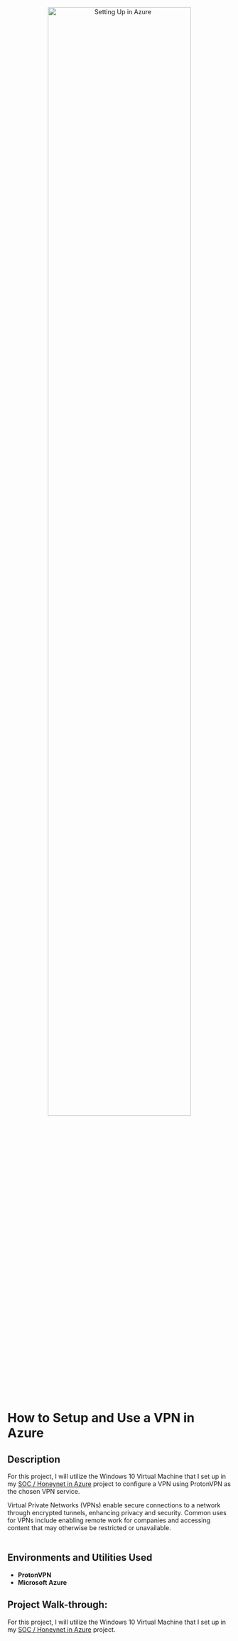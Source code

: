 <p align="center">
<img src="https://i.imgur.com/nBkHqaM.png" height="80%" width="80%" alt="Setting Up in Azure"/>
<br />

<h1>How to Setup and Use a VPN in Azure</h1>

<h2>Description</h2>
<p>
For this project, I will utilize the Windows 10 Virtual Machine that I set up in my 
<a href="https://github.com/steveabner/Cloud-SOC">SOC / Honeynet in Azure</a> project to configure a VPN using ProtonVPN as the chosen VPN service.
</p>

Virtual Private Networks (VPNs) enable secure connections to a network through encrypted tunnels, enhancing privacy and security. Common uses for VPNs include enabling remote work for companies and accessing content that may otherwise be restricted or unavailable.  
<br/>

<h2>Environments and Utilities Used</h2>

- <b>ProtonVPN</b>
- <b>Microsoft Azure</b>

<h2>Project Walk-through:</h2>

For this project, I will utilize the Windows 10 Virtual Machine that I set up in my [SOC / Honeynet in Azure](https://github.com/steveabner/Cloud-SOC) project.
